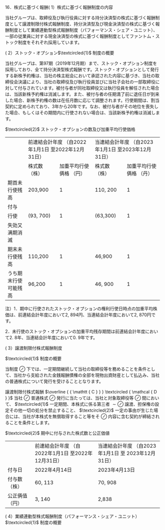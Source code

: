 16．株式に基づく報酬( 1）株式に基づく報酬制度の内容  

当社グループは、取締役及び執行役員に対する持分決済型の株式に基づく報酬制度として譲渡制限付株式報酬制度、持分決済型及び現金決済型の株式に基づく報酬制度として業績連動型株式報酬制度（パフォーマンス・シェア・ユニット）、一部の従業員に対する現金決済型の株式に基づく報酬制度としてファントム・ストック制度をそれぞれ採用しています。  

( 2）ストック・オプション$\textcircled{1}$ 制度の概要  

当社グループは、第97期（2019年12月期）まで、ストック・オプション制度を採用しており、全て持分決済型株式報酬です。ストック・オプションとして発行する新株予約権は、当社の株主総会において承認された内容に基づき、当社の取締役会決議により、当社の取締役及び執行役員並びに当社子会社の一部取締役に対して付与されています。被付与者が同社取締役又は執行役員を解任された場合は、当該新株予約権は消滅します。また、被付与者の任期満了前に退任日が到来した場合、新株予約権の数は在任月数に応じて調整されます。行使期間は、割当契約に定められており、3年から20年です。なお、被付与者がその地位を喪失した場合、もしくはその期間内に行使されない場合は、当該新株予約権は消滅します。  

$\textcircled{2}$ ストック・オプションの数及び加重平均行使価格  


<html><body><table><tr><td rowspan="2"></td><td colspan="2">前連結会計年度 （自2022年1月1日 至2022年12月31日）</td><td colspan="2">当連結会計年度 （自2023年1月1日 至2023年12月31日）</td></tr><tr><td>株式数 （株）</td><td>加重平均行使俩格 （円）</td><td>株式数 （株）</td><td>加重平均行使俩格 （丹）</td></tr><tr><td>期首未行使残高</td><td>203,900</td><td>1</td><td>110, 200</td><td>1</td></tr><tr><td>付与</td><td></td><td></td><td></td><td></td></tr><tr><td>行使</td><td>(93, 700)</td><td>1</td><td>(63,300)</td><td>1</td></tr><tr><td>失効又满期消滅</td><td></td><td></td><td></td><td></td></tr><tr><td>期末未行使残高</td><td>110,200</td><td>1</td><td>46,900</td><td>1</td></tr><tr><td>うち期末行使可能残高</td><td>96,200</td><td>1</td><td>46, 900</td><td>1</td></tr></table></body></html>

注）1．期中に行使されたストック・オプションの権利行使日時点の加重平均株価は、前連結会計年度において2, 894円、当連結会計年度において2, 870円です。  

2．未行使のストック・オプションの加重平均残存期間は前連結会計年度において2. 8年、当連結会計年度において0. 9年です。  

( 3）譲渡制限付株式報酬制度  

$\textcircled{1}$ 制度の概要  

当制度 $\oslash$ 下では、一定期間継続して当社の取締役等を務めることを条件として、当社から支給された金銭報酬債権の全部を現物出資財産として払込み、当社の普通株式について発行を受けることとなります。  

譲渡制限付株式報酬 $\overline { { \mathtt { C } } } \textcircled { \mathcal { D } }$ 当社 $\oslash$ 普通株式 $\oslash$ 発行に当たっては、当社と対象取締役等 $\oslash$ 間において、 $\textcircled{1}$ 一定期間、本株式に係る第三者 $\sim \oslash$ 譲渡、担保権の設定その他一切の処分を禁止すること、 $\textcircled{2}$ 一定の事由が生じた場合には、当社が本株式を無償取得すること等をそ $\oslash$ 内容に含む契約が締結されることを条件とします。  

$\textcircled{2}$ 期中に付与された株式数と公正価値  


<html><body><table><tr><td></td><td>前連結会計年度 （自2022年1月1日 至2022年12月31日）</td><td>当連結会計年度 （自2023年1月1日 至 2023年12月31日）</td></tr><tr><td>付与日</td><td>2022年4月14日</td><td>2023年4月13日</td></tr><tr><td>付与数（株）</td><td>60, 113</td><td>70, 908</td></tr><tr><td>公正俩值（円）</td><td>3, 140</td><td>2,838</td></tr></table></body></html>  

( 4）業績連動型株式報酬制度（パフォーマンス・シェア・ユニット）$\textcircled{1}$ 制度の概要  